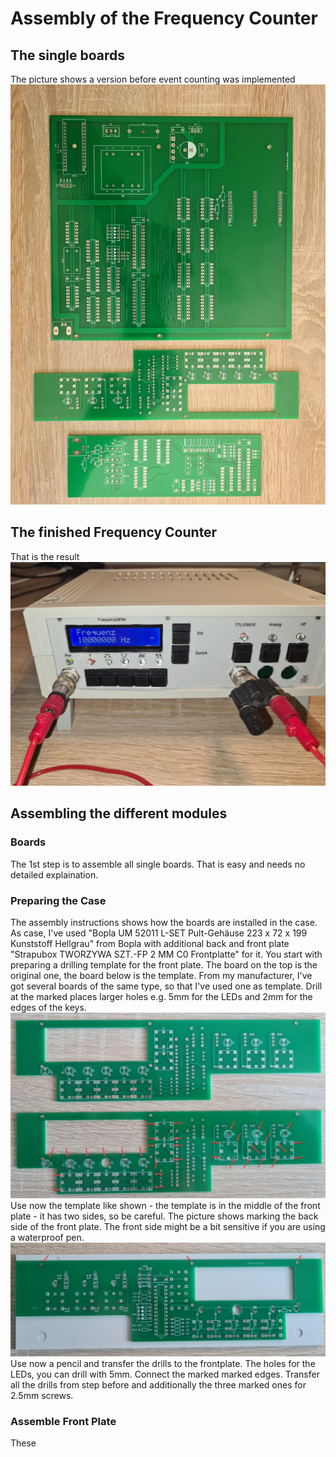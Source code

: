 # Assembly of the Frequency Counter
## The single boards
The picture shows a version before event counting was implemented
![](/Assembly/20220930_171930.jpg)
## The finished Frequency Counter
That is the result
![](/Assembly/20220929_191222.jpg)
## Assembling the different modules
### Boards
The 1st step is to assemble all single boards. That is easy and needs no detailed explaination.
### Preparing the Case
The assembly instructions shows how the boards are installed in the case. As case, I've used "Bopla UM 52011 L-SET Pult-Gehäuse 223 x 72 x 199 Kunststoff Hellgrau" from Bopla with additional back and front plate "Strapubox TWORZYWA SZT.-FP 2 MM C0 Frontplatte" for it.
You start with preparing a drilling template for the front plate. The board on the top is the original one, the board below is the template. From my manufacturer, I've got several boards of the same type, so that I've used one as template. Drill at the marked places larger holes e.g. 5mm for the LEDs and 2mm for the edges of the keys.
![](/Assembly/20220930_180229.jpg)
Use now the template like shown - the template is in the middle of the front plate - it has two sides, so be careful. The picture shows marking the back side of the front plate. The front side might be a bit sensitive if you are using a waterproof pen.
![](/Assembly/20220930_183250.jpg)
Use now a pencil and transfer the drills to the frontplate. The holes for the LEDs, you can drill with 5mm. Connect the marked marked edges. Transfer all the drills from step before and additionally the three marked ones for 2.5mm screws.


### Assemble Front Plate
These 
